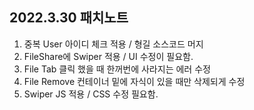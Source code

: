 ## 2022.3.30 패치노트

1. 중복 User 아이디 체크 적용 / 형길 소스코드 머지
2. FileShare에 Swiper 적용 / UI 수정이 필요함.
3. File Tab 클릭 했을 때 한꺼번에 사라지는 에러 수정
4. File Remove 컨테이너 밑에 자식이 있을 때만 삭제되게 수정
5. Swiper JS 적용 / CSS 수정 필요함.
